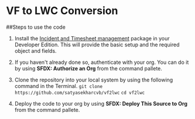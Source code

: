 # VF to LWC Conversion

##Steps to use the code
1. Install the [Incident and Timesheet management](https://login.salesforce.com/?startURL=%2Fpackaging%2FinstallPackage.apexp%3Fp0%3D04t900000000mDE) package in your Developer Edition. This will provide the basic setup and the required object and fields.

2. If you haven't already done so, authenticate with your org. You can do it by using **SFDX: Authorize an Org** from the command pallete.
    
3. Clone the repository into your local system by using the following command in the Terminal.
   `git clone https://github.com/satyasekharcvb/vf2lwc`
   `cd vf2lwc`
4. Deploy the code to your org by using  **SFDX: Deploy This Source to Org** from the command pallete.
   






